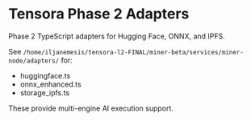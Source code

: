 # Tensora Phase 2 Adapters

Phase 2 TypeScript adapters for Hugging Face, ONNX, and IPFS.

See `/home/iljanemesis/tensora-l2-FINAL/miner-beta/services/miner-node/adapters/` for:
- huggingface.ts
- onnx_enhanced.ts  
- storage_ipfs.ts

These provide multi-engine AI execution support.
